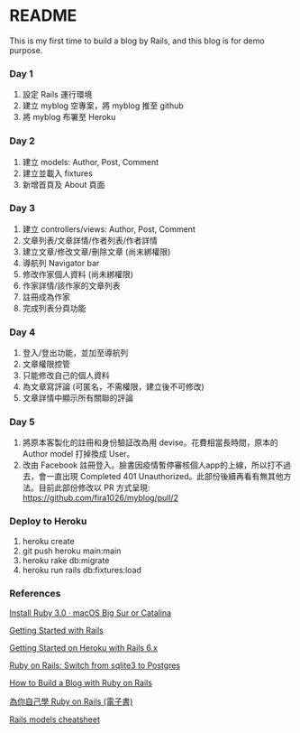 # README

This is my first time to build a blog by Rails, and this blog is for demo purpose.


### Day 1

1. 設定 Rails 運行環境
2. 建立 myblog 空專案，將 myblog 推至 github
3. 將 myblog 布署至 Heroku

### Day 2

1. 建立 models: Author, Post, Comment
2. 建立並載入 fixtures
3. 新增首頁及 About 頁面

### Day 3

1. 建立 controllers/views: Author, Post, Comment
2. 文章列表/文章詳情/作者列表/作者詳情
3. 建立文章/修改文章/刪除文章 (尚末綁權限)
4. 導航列 Navigator bar
5. 修改作家個人資料 (尚未綁權限)
6. 作家詳情/該作家的文章列表
7. 註冊成為作家
8. 完成列表分頁功能

### Day 4

1. 登入/登出功能，並加至導航列
2. 文章權限控管
3. 只能修改自己的個人資料
4. 為文章寫評論 (可匿名，不需權限，建立後不可修改)
5. 文章詳情中顯示所有關聯的評論

### Day 5

1. 將原本客製化的註冊和身份驗証改為用 devise。花費相當長時間，原本的 Author model 打掉換成 User。
1. 改由 Facebook 註冊登入。臉書因疫情暫停審核個人app的上線，所以打不過去，會一直出現 Completed 401 Unauthorized。此部份後續再看有無其他方法。目前此部份修改以 PR 方式呈現: https://github.com/fira1026/myblog/pull/2

### Deploy to Heroku

1. heroku create
2. git push heroku main:main
3. heroku rake db:migrate
4. heroku run rails db:fixtures:load

### References

[Install Ruby 3.0 · macOS Big Sur or Catalina](https://mac.install.guide/ruby/index.html)

[Getting Started with Rails](https://guides.rubyonrails.org/getting_started.html)

[Getting Started on Heroku with Rails 6.x](https://devcenter.heroku.com/articles/getting-started-with-rails6)

[Ruby on Rails: Switch from sqlite3 to Postgres](https://medium.com/@thorntonbrenden/ruby-on-rails-switch-from-sqlite3-to-postgres-590009645c25)

[How to Build a Blog with Ruby on Rails](https://deallen7.medium.com/ruby-on-rails-app-build-blog-3d9975a999ae#aecc)

[為你自己學 Ruby on Rails (電子書)](https://railsbook.tw/)

[Rails models cheatsheet](https://devhints.io/rails-models)
